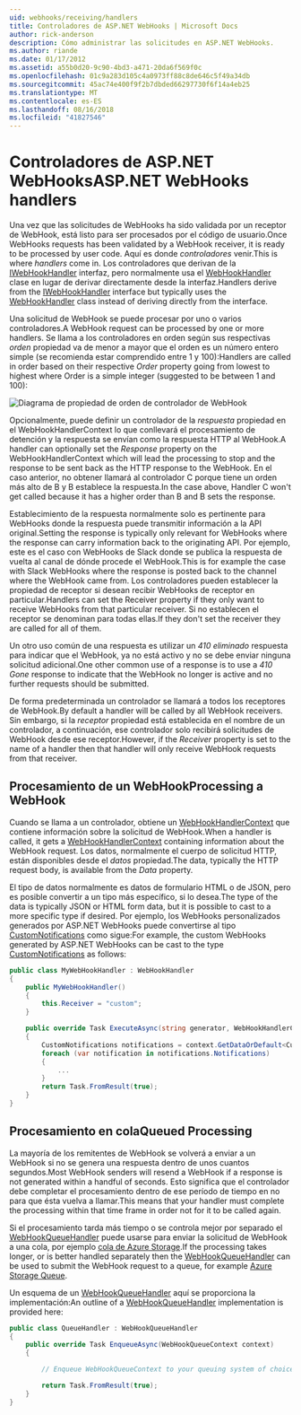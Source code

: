 ```yaml
---
uid: webhooks/receiving/handlers
title: Controladores de ASP.NET WebHooks | Microsoft Docs
author: rick-anderson
description: Cómo administrar las solicitudes en ASP.NET WebHooks.
ms.author: riande
ms.date: 01/17/2012
ms.assetid: a55b0d20-9c90-4bd3-a471-20da6f569f0c
ms.openlocfilehash: 01c9a283d105c4a0973ff88c8de646c5f49a34db
ms.sourcegitcommit: 45ac74e400f9f2b7dbded66297730f6f14a4eb25
ms.translationtype: MT
ms.contentlocale: es-ES
ms.lasthandoff: 08/16/2018
ms.locfileid: "41827546"
---
```

# <a name="aspnet-webhooks-handlers"></a><span data-ttu-id="596ba-103">Controladores de ASP.NET WebHooks</span><span class="sxs-lookup"><span data-stu-id="596ba-103">ASP.NET WebHooks handlers</span></span>

<span data-ttu-id="596ba-104">Una vez que las solicitudes de WebHooks ha sido validada por un receptor de WebHook, está listo para ser procesados por el código de usuario.</span><span class="sxs-lookup"><span data-stu-id="596ba-104">Once WebHooks requests has been validated by a WebHook receiver, it is ready to be processed by user code.</span></span> <span data-ttu-id="596ba-105">Aquí es donde *controladores* venir.</span><span class="sxs-lookup"><span data-stu-id="596ba-105">This is where *handlers* come in.</span></span> <span data-ttu-id="596ba-106">Los controladores que derivan de la [IWebHookHandler](https://github.com/aspnet/WebHooks/blob/master/src/Microsoft.AspNet.WebHooks.Receivers/WebHooks/WebHookHandler.cs) interfaz, pero normalmente usa el [WebHookHandler](https://github.com/aspnet/WebHooks/blob/master/src/Microsoft.AspNet.WebHooks.Receivers/WebHooks/WebHookHandler.cs) clase en lugar de derivar directamente desde la interfaz.</span><span class="sxs-lookup"><span data-stu-id="596ba-106">Handlers derive from the [IWebHookHandler](https://github.com/aspnet/WebHooks/blob/master/src/Microsoft.AspNet.WebHooks.Receivers/WebHooks/WebHookHandler.cs) interface but typically uses the [WebHookHandler](https://github.com/aspnet/WebHooks/blob/master/src/Microsoft.AspNet.WebHooks.Receivers/WebHooks/WebHookHandler.cs) class instead of deriving directly from the interface.</span></span>

<span data-ttu-id="596ba-107">Una solicitud de WebHook se puede procesar por uno o varios controladores.</span><span class="sxs-lookup"><span data-stu-id="596ba-107">A WebHook request can be processed by one or more handlers.</span></span> <span data-ttu-id="596ba-108">Se llama a los controladores en orden según sus respectivas *orden* propiedad va de menor a mayor que el orden es un número entero simple (se recomienda estar comprendido entre 1 y 100):</span><span class="sxs-lookup"><span data-stu-id="596ba-108">Handlers are called in order based on their respective *Order* property going from lowest to highest where Order is a simple integer (suggested to be between 1 and 100):</span></span>

![Diagrama de propiedad de orden de controlador de WebHook](_static/Handlers.png)

<span data-ttu-id="596ba-110">Opcionalmente, puede definir un controlador de la *respuesta* propiedad en el WebHookHandlerContext lo que conllevará el procesamiento de detención y la respuesta se envían como la respuesta HTTP al WebHook.</span><span class="sxs-lookup"><span data-stu-id="596ba-110">A handler can optionally set the *Response* property on the WebHookHandlerContext which will lead the processing to stop and the response to be sent back as the HTTP response to the WebHook.</span></span> <span data-ttu-id="596ba-111">En el caso anterior, no obtener llamará al controlador C porque tiene un orden más alto de B y B establece la respuesta.</span><span class="sxs-lookup"><span data-stu-id="596ba-111">In the case above, Handler C won't get called because it has a higher order than B and B sets the response.</span></span>

<span data-ttu-id="596ba-112">Establecimiento de la respuesta normalmente solo es pertinente para WebHooks donde la respuesta puede transmitir información a la API original.</span><span class="sxs-lookup"><span data-stu-id="596ba-112">Setting the response is typically only relevant for WebHooks where the response can carry information back to the originating API.</span></span> <span data-ttu-id="596ba-113">Por ejemplo, este es el caso con WebHooks de Slack donde se publica la respuesta de vuelta al canal de dónde procede el WebHook.</span><span class="sxs-lookup"><span data-stu-id="596ba-113">This is for example the case with Slack WebHooks where the response is posted back to the channel where the WebHook came from.</span></span> <span data-ttu-id="596ba-114">Los controladores pueden establecer la propiedad de receptor si desean recibir WebHooks de receptor en particular.</span><span class="sxs-lookup"><span data-stu-id="596ba-114">Handlers can set the Receiver property if they only want to receive WebHooks from that particular receiver.</span></span> <span data-ttu-id="596ba-115">Si no establecen el receptor se denominan para todas ellas.</span><span class="sxs-lookup"><span data-stu-id="596ba-115">If they don't set the receiver they are called for all of them.</span></span>

<span data-ttu-id="596ba-116">Un otro uso común de una respuesta es utilizar un *410 eliminado* respuesta para indicar que el WebHook, ya no está activo y no se debe enviar ninguna solicitud adicional.</span><span class="sxs-lookup"><span data-stu-id="596ba-116">One other common use of a response is to use a *410 Gone* response to indicate that the WebHook no longer is active and no further requests should be submitted.</span></span>

<span data-ttu-id="596ba-117">De forma predeterminada un controlador se llamará a todos los receptores de WebHook.</span><span class="sxs-lookup"><span data-stu-id="596ba-117">By default a handler will be called by all WebHook receivers.</span></span> <span data-ttu-id="596ba-118">Sin embargo, si la *receptor* propiedad está establecida en el nombre de un controlador, a continuación, ese controlador solo recibirá solicitudes de WebHook desde ese receptor.</span><span class="sxs-lookup"><span data-stu-id="596ba-118">However, if the *Receiver* property is set to the name of a handler then that handler will only receive WebHook requests from that receiver.</span></span>

## <a name="processing-a-webhook"></a><span data-ttu-id="596ba-119">Procesamiento de un WebHook</span><span class="sxs-lookup"><span data-stu-id="596ba-119">Processing a WebHook</span></span>

<span data-ttu-id="596ba-120">Cuando se llama a un controlador, obtiene un [WebHookHandlerContext](https://github.com/aspnet/WebHooks/blob/master/src/Microsoft.AspNet.WebHooks.Receivers/WebHooks/WebHookHandlerContext.cs) que contiene información sobre la solicitud de WebHook.</span><span class="sxs-lookup"><span data-stu-id="596ba-120">When a handler is called, it gets a [WebHookHandlerContext](https://github.com/aspnet/WebHooks/blob/master/src/Microsoft.AspNet.WebHooks.Receivers/WebHooks/WebHookHandlerContext.cs) containing information about the WebHook request.</span></span> <span data-ttu-id="596ba-121">Los datos, normalmente el cuerpo de solicitud HTTP, están disponibles desde el *datos* propiedad.</span><span class="sxs-lookup"><span data-stu-id="596ba-121">The data, typically the HTTP request body, is available from the *Data* property.</span></span>

<span data-ttu-id="596ba-122">El tipo de datos normalmente es datos de formulario HTML o de JSON, pero es posible convertir a un tipo más específico, si lo desea.</span><span class="sxs-lookup"><span data-stu-id="596ba-122">The type of the data is typically JSON or HTML form data, but it is possible to cast to a more specific type if desired.</span></span> <span data-ttu-id="596ba-123">Por ejemplo, los WebHooks personalizados generados por ASP.NET WebHooks puede convertirse al tipo [CustomNotifications](https://github.com/aspnet/WebHooks/blob/master/src/Microsoft.AspNet.WebHooks.Receivers.Custom/WebHooks/CustomNotifications.cs) como sigue:</span><span class="sxs-lookup"><span data-stu-id="596ba-123">For example, the custom WebHooks generated by ASP.NET WebHooks can be cast to the type [CustomNotifications](https://github.com/aspnet/WebHooks/blob/master/src/Microsoft.AspNet.WebHooks.Receivers.Custom/WebHooks/CustomNotifications.cs) as follows:</span></span>

```csharp
public class MyWebHookHandler : WebHookHandler
{
    public MyWebHookHandler()
    {
        this.Receiver = "custom";
    }

    public override Task ExecuteAsync(string generator, WebHookHandlerContext context)
    {
        CustomNotifications notifications = context.GetDataOrDefault<CustomNotifications>();
        foreach (var notification in notifications.Notifications)
        {
            ...
        }
        return Task.FromResult(true);
    }
}
```

  ## <a name="queued-processing"></a><span data-ttu-id="596ba-124">Procesamiento en cola</span><span class="sxs-lookup"><span data-stu-id="596ba-124">Queued Processing</span></span>

<span data-ttu-id="596ba-125">La mayoría de los remitentes de WebHook se volverá a enviar a un WebHook si no se genera una respuesta dentro de unos cuantos segundos.</span><span class="sxs-lookup"><span data-stu-id="596ba-125">Most WebHook senders will resend a WebHook if a response is not generated within a handful of seconds.</span></span> <span data-ttu-id="596ba-126">Esto significa que el controlador debe completar el procesamiento dentro de ese período de tiempo en no para que ésta vuelva a llamar.</span><span class="sxs-lookup"><span data-stu-id="596ba-126">This means that your handler must complete the processing within that time frame in order not for it to be called again.</span></span>

<span data-ttu-id="596ba-127">Si el procesamiento tarda más tiempo o se controla mejor por separado el [WebHookQueueHandler](https://github.com/aspnet/WebHooks/blob/master/src/Microsoft.AspNet.WebHooks.Receivers/WebHooks/WebHookQueueHandler.cs) puede usarse para enviar la solicitud de WebHook a una cola, por ejemplo [cola de Azure Storage](https://msdn.microsoft.com/library/azure/dd179353.aspx).</span><span class="sxs-lookup"><span data-stu-id="596ba-127">If the processing takes longer, or is better handled separately then the [WebHookQueueHandler](https://github.com/aspnet/WebHooks/blob/master/src/Microsoft.AspNet.WebHooks.Receivers/WebHooks/WebHookQueueHandler.cs) can be used to submit the WebHook request to a queue, for example [Azure Storage Queue](https://msdn.microsoft.com/library/azure/dd179353.aspx).</span></span>

<span data-ttu-id="596ba-128">Un esquema de un [WebHookQueueHandler](https://github.com/aspnet/WebHooks/blob/master/src/Microsoft.AspNet.WebHooks.Receivers/WebHooks/WebHookQueueHandler.cs) aquí se proporciona la implementación:</span><span class="sxs-lookup"><span data-stu-id="596ba-128">An outline of a [WebHookQueueHandler](https://github.com/aspnet/WebHooks/blob/master/src/Microsoft.AspNet.WebHooks.Receivers/WebHooks/WebHookQueueHandler.cs) implementation is provided here:</span></span>

```csharp
public class QueueHandler : WebHookQueueHandler
{
    public override Task EnqueueAsync(WebHookQueueContext context)
    {

        // Enqueue WebHookQueueContext to your queuing system of choice

        return Task.FromResult(true);
    }
}
```
